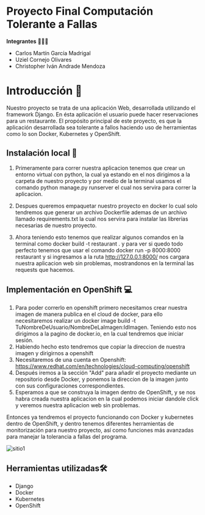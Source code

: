 # Proyecto Final Computación Tolerante a Fallas

**Integrantes** 🧑‍🤝‍🧑

- Carlos Martín García Madrigal
- Uziel Cornejo Olivares
- Christopher Iván Andrade Mendoza

# Introducción 📝

Nuestro proyecto se trata de una aplicación Web, desarrollada utilizando el framework Django. En ésta aplicación el usuario puede hacer reservaciones para un restaurante.
El propósito principal de este proyecto, es que la aplicación desarrollada sea tolerante a fallos haciendo uso de herramientas como lo son Docker, Kubernetes y OpenShift.

## Instalación local 🔨

1) Primeramente para correr nuestra aplicacion tenemos que crear un entorno virtual con python, la cual ya estando en el nos dirigimos a la carpeta de nuestro proyecto y por medio de la terminal usamos el comando python manage.py runserver el cual nos servira para correr la aplicacion.

2) Despues queremos empaquetar nuestro proyecto en docker lo cual solo tendremos que generar un archivo Dockerfile ademas de un archivo llamado requirements.txt la cual nos servira para instalar las librerias necesarias de nuestro proyecto.

3) Ahora teniendo esto tenemos que realizar algunos comandos en la terminal como docker build -t restaurant . y para ver si quedo todo perfecto tenemos que usar el comando docker run -p 8000:8000 restaurant y si ingresamos a la ruta http://127.0.0.1:8000/ nos cargara nuestra aplicacion web sin problemas, mostrandonos en la terminal las requests que hacemos.


## Implementación en OpenShift 💻

1) Para poder correrlo en openshift primero necesitamos crear nuestra imagen de manera publica en el cloud de docker, para ello necesitaremos realizar un docker image build -t TuNombreDeUsuario/NombreDeLaImagen:IdImagen. Teniendo esto nos dirigimos a la pagino de docker.io, en la cual tendremos que iniciar sesión.
2) Habiendo hecho esto tendremos que copiar la direccion de nuestra imagen y dirigirnos a openshift
3) Necesitaremos de una cuenta en Openshift: https://www.redhat.com/en/technologies/cloud-computing/openshift
4) Después iremos a la sección "Add" para añadir el proyecto mediante un repositorio desde Docker, y ponemos la direccion de la imagen junto con sus configuraciones correspondientes.
5) Esperamos a que se construya la imagen dentro de OpenShift, y se nos habra creada nuestra aplicacion en la cual podemos iniciar dandole click y veremos nuestra aplicacion web sin problemas.

Entonces ya tendremos el proyecto funcionando con Docker y kubernetes dentro de OpenShift, y dentro tenemos diferentes herramientas de monitorización para nuestro proyecto, así como funciones más avanzadas para manejar la tolerancia a fallas del programa.

![sitio1](https://user-images.githubusercontent.com/100398389/204075343-711c28d0-ee3d-4b06-89d3-ee319c2b3d2a.jpg)

## Herramientas utilizadas🛠

- Django
- Docker
- Kubernetes
- OpenShift
